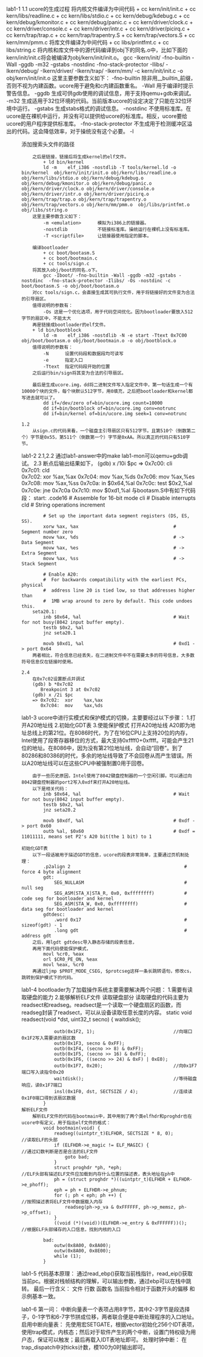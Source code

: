 lab1-1	1.1 ucore的生成过程		将内核文件编译为中间代码			+ cc kern/init/init.c			+ cc kern/libs/readline.c			+ cc kern/libs/stdio.c			+ cc kern/debug/kdebug.c			+ cc kern/debug/kmonitor.c			+ cc kern/debug/panic.c			+ cc kern/driver/clock.c			+ cc kern/driver/console.c			+ cc kern/driver/intr.c			+ cc kern/driver/picirq.c			+ cc kern/trap/trap.c			+ cc kern/trap/trapentry.S			+ cc kern/trap/vectors.S			+ cc kern/mm/pmm.c		将库文件编译为中间代码			+ cc libs/printfmt.c			+ cc libs/string.c		将内核和库文件中的源代码编译到obj下的同名.o中，比如下面的kern/init/init.c将会被编译为obj/kern/init/init.o。			gcc -Ikern/init/ -fno-builtin -Wall -ggdb -m32 -gstabs -nostdinc  -fno-stack-protector -Ilibs/ -Ikern/debug/ -Ikern/driver/ -Ikern/trap/ -Ikern/mm/ -c kern/init/init.c -o obj/kern/init/init.o		这里主要参数含义如下：			-fno-builtin	除非用__builtin_前缀，否则不视为内建函数。ucore用于避免和c内建函数重名。			-Wall			用于编译时提示警告信息。			-ggdb			生成可供gdb使用的调试信息，用于支持qemu+gdb来调试。			-m32			生成适用于32位环境的代码。当前版本ucore的设定决定了只能在32位环境中运行。			-gstabs			生成stabs格式的调试信息。			-nostdinc		不使用标准库。在ucore是在裸机中运行，并没有可以提供给ucore的标准库。相反，ucore要给ucore的用户程序提供标准库。			-fno-stack-protector  不生成用于检测缓冲区溢出的代码。这会降低效率，对于操统没有这个必要。			-I<dir>			添加搜索头文件的路径		之后是链接，链接后将生成kernel的elf文件。			+ ld bin/kernel			ld -m    elf_i386 -nostdlib -T tools/kernel.ld -o bin/kernel  obj/kern/init/init.o obj/kern/libs/readline.o obj/kern/libs/stdio.o obj/kern/debug/kdebug.o obj/kern/debug/kmonitor.o obj/kern/debug/panic.o obj/kern/driver/clock.o obj/kern/driver/console.o obj/kern/driver/intr.o obj/kern/driver/picirq.o obj/kern/trap/trap.o obj/kern/trap/trapentry.o obj/kern/trap/vectors.o obj/kern/mm/pmm.o  obj/libs/printfmt.o obj/libs/string.o		这里主要参数含义如下：			-m <emulation>		模拟为i386上的链接器。			-nostdlib			不链接标准库。操统运行在裸机上没有标准库。			-T <scriptfile>		让链接器使用指定的脚本。		编译bootloader			+ cc boot/bootasm.S			+ cc boot/bootmain.c			+ cc tools/sign.c		将其放入obj/boot的同名.o下。			gcc -Iboot/ -fno-builtin -Wall -ggdb -m32 -gstabs -nostdinc  -fno-stack-protector -Ilibs/ -Os -nostdinc -c boot/bootasm.S -o obj/boot/bootasm.o		对cc tools/sign.c，会直接生成其可执行文件，用于将链接好的文件变为合法的引导扇区。		值得说明的参数有：			-Os	这是一个优化选项，用于代码空间优化。因为bootloader要放入512字节的扇区中，不能太大		再是链接成bootloader的elf文件。		+ ld bin/bootblock			ld -m    elf_i386 -nostdlib -N -e start -Ttext 0x7C00 obj/boot/bootasm.o obj/boot/bootmain.o -o obj/bootblock.o		值得说明的参数有：			-N 		设置代码段和数据段均可读写			-e 		指定入口			-Ttext 	指定代码段开始的位置		之后运行bin/sign将其变为合法的引导扇区。		最后是生成ucore.img，dd将二进制文件写入指定文件中，第一句话生成一个有10000个块的文件，每个块默认512字节，用0填充，之后把bootloader和kernel都写进去就可以了。			dd if=/dev/zero of=bin/ucore.img count=10000			dd if=bin/bootblock of=bin/ucore.img conv=notrunc			dd if=bin/kernel of=bin/ucore.img seek=1 conv=notrunc	1.2		从sign.c的代码来看，一个磁盘主引导扇区只有512字节。且第510个（倒数第二个）字节是0x55，第511个（倒数第一个）字节是0xAA。所以真正的代码只有510字节。lab1-2	2.1,2.2		通过lab1-answer中的make lab1-mon可以qemu+gdb调试。	2.3		断点后输出结果如下，		(gdb) x /10i $pc		=> 0x7c00:	cli    		   0x7c01:	cld    		   0x7c02:	xor    %ax,%ax		   0x7c04:	mov    %ax,%ds		   0x7c06:	mov    %ax,%es		   0x7c08:	mov    %ax,%ss		   0x7c0a:	in     $0x64,%al		   0x7c0c:	test   $0x2,%al		   0x7c0e:	jne    0x7c0a		   0x7c10:	mov    $0xd1,%al		与bootasm.S中有如下代码段：		start:		.code16                                             # Assemble for 16-bit mode			cli                                             # Disable interrupts			cld                                             # String operations increment			# Set up the important data segment registers (DS, ES, SS).			xorw %ax, %ax                                   # Segment number zero			movw %ax, %ds                                   # -> Data Segment			movw %ax, %es                                   # -> Extra Segment			movw %ax, %ss                                   # -> Stack Segment			# Enable A20:			#  For backwards compatibility with the earliest PCs, physical			#  address line 20 is tied low, so that addresses higher than			#  1MB wrap around to zero by default. This code undoes this.		seta20.1:			inb $0x64, %al                                  # Wait for not busy(8042 input buffer empty).			testb $0x2, %al			jnz seta20.1			movb $0xd1, %al                                 # 0xd1 -> port 0x64		两者相比，符合信息已经丢失，在二进制文件中不在需要太多的符号信息，大多数符号信息仅在链接时使用。	2.4		在0x7c02设置断点并调试		(gdb) b *0x7c02		   Breakpoint 3 at 0x7c02		(gdb) x /2i $pc		=> 0x7c02:	xor    %ax,%ax		   0x7c04:	mov    %ax,%dslab1-3	ucore中进行实模式和保护模式的切换，主要要经过以下步骤：		1.打开A20地址线		2.初始化GDT表		3.使能保护模式	打开A20地址线		A20即为地址总线上的第21位。在8086时代，为了在16位CPU上支持20位的内存，Intel使用了段寄存器移位的方式，最大支持0xffff0+0xffff。可能会产生21位的地址。在8086中，因为没有第21位地址线，会自动“回卷”。到了80286和80386的时代，多余的地址线导致了不会回卷从而产生错误。所以A20地址线可以在这些CPU中被强制置0用于回卷。		由于一些历史原因，Intel使用了8042键盘控制器的一个空闲引脚。可以通过向8042键盘控制器的port2写入0xdf来打开A20地址线。		以下是相关代码：			inb $0x64, %al                                  # Wait for not busy(8042 input buffer empty).			testb $0x2, %al			jnz seta20.2			movb $0xdf, %al                                 # 0xdf -> port 0x60			outb %al, $0x60                                 # 0xdf = 11011111, means set P2's A20 bit(the 1 bit) to 1	初始化GDT表		以下一段话被用于描述GDT的信息，ucore的段表非常简单，主要通过页机制处理：			.p2align 2                                          # force 4 byte alignment			gdt:				SEG_NULLASM                                     # null seg				SEG_ASM(STA_X|STA_R, 0x0, 0xffffffff)           # code seg for bootloader and kernel				SEG_ASM(STA_W, 0x0, 0xffffffff)                 # data seg for bootloader and kernel			gdtdesc:				.word 0x17                                      # sizeof(gdt) - 1				.long gdt                                       # address gdt		之后，用lgdt gdtdesc导入静态存储的段表信息，		再用下面代码使能保护模式，		    movl %cr0, %eax		    orl $CR0_PE_ON, %eax		    movl %eax, %cr0		再通过ljmp $PROT_MODE_CSEG, $protcseg这样一条长跳转语句，修改cs，跳转到保护模式下的代码。			lab1-4	bootloader为了加载操作系统主要需要解决两个问题：		1.需要有读取硬盘的能力		2.能够解析ELF文件	读取硬盘部分		读取硬盘的代码主要为readsect和readseg。readsect是一个读取一个硬盘扇区的函数，而readseg封装了readsect，可以从设备读取任意长度的内容。			static void			readsect(void *dst, uint32_t secno) {			    waitdisk();						    outb(0x1F2, 1);                         	//向端口0x1F2写入需要读的扇区数			    outb(0x1F3, secno & 0xFF);								    outb(0x1F4, (secno >> 8) & 0xFF);						    outb(0x1F5, (secno >> 16) & 0xFF);						    outb(0x1F6, ((secno >> 24) & 0xF) | 0xE0);			    outb(0x1F7, 0x20);                     		//向0x1F7端口写入读指令0x20			    waitdisk();									//等待磁盘响应，读0x1F7端口			    insl(0x1F0, dst, SECTSIZE / 4);        		//连续读0x1F0端口得到该扇区数据			}	解析ELF文件		解析ELF文件的代码在bootmain中，其中用到了两个类elfhdr和proghdr也在ucore中有定义，用于指出elf文件的格式：			void bootmain(void) {			    readseg((uintptr_t)ELFHDR, SECTSIZE * 8, 0);			//读取ELF的头部			    if (ELFHDR->e_magic != ELF_MAGIC) {						//通过幻数判断是否是合法的ELF文件			        goto bad;			    }			    struct proghdr *ph, *eph;								//ELF头部有描述ELF文件应加载到内存什么位置的描述表，表头地址在ph中			    ph = (struct proghdr *)((uintptr_t)ELFHDR + ELFHDR->e_phoff);			    eph = ph + ELFHDR->e_phnum;			    for (; ph < eph; ph ++) {								//按照描述表将ELF文件中数据载入内存			        readseg(ph->p_va & 0xFFFFFF, ph->p_memsz, ph->p_offset);			    }			    ((void (*)(void))(ELFHDR->e_entry & 0xFFFFFF))();		//根据ELF头部储存的入口信息，找到内核的入口						bad:			    outw(0x8A00, 0x8A00);			    outw(0x8A00, 0x8E00);			    while (1);			}lab1-5	代码基本原理：		通过read_ebp()获取当前栈指针，read_eip()获取当前pc。根据对栈帧结构的理解，可以输出参数，通过ebp可以在栈中跳转。	最后一行含义：		文件 行数 函数名 当前指令相对于函数开头的偏移	和示例基本一致。lab1-6	第一问：		中断向量表一个表项占用8字节，其中2-3字节是段选择子，0-1字节和6-7字节拼成位移，两者联合便是中断处理程序的入口地址。	启用中断向量表：		先使用宏SETGATE，根据vector初始化256个IDT表项，使用trap模式，内核态；然后对于软件产生的两个中断，设置门特权级为用户态，保证可以触发；最后再载入IDT表地址即可。	处理时钟中断：		在trap_dispatch中对ticks计数，模100为0时输出即可。